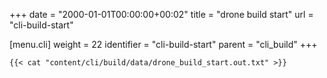 +++
date = "2000-01-01T00:00:00+00:02"
title = "drone build start"
url = "cli-build-start"

[menu.cli]
  weight = 22
  identifier = "cli-build-start"
  parent = "cli_build"
+++

```text
{{< cat "content/cli/build/data/drone_build_start.out.txt" >}}
```
